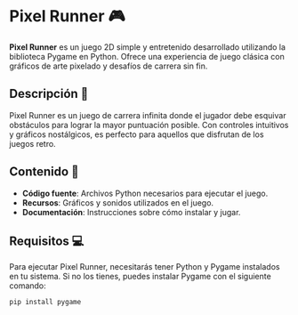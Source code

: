 # Pixel Runner 🎮

**Pixel Runner** es un juego 2D simple y entretenido desarrollado utilizando la biblioteca Pygame en Python. Ofrece una experiencia de juego clásica con gráficos de arte pixelado y desafíos de carrera sin fin.

## Descripción 📝

Pixel Runner es un juego de carrera infinita donde el jugador debe esquivar obstáculos para lograr la mayor puntuación posible. Con controles intuitivos y gráficos nostálgicos, es perfecto para aquellos que disfrutan de los juegos retro.

## Contenido 📂

- **Código fuente**: Archivos Python necesarios para ejecutar el juego.
- **Recursos**: Gráficos y sonidos utilizados en el juego.
- **Documentación**: Instrucciones sobre cómo instalar y jugar.

## Requisitos 💻

Para ejecutar Pixel Runner, necesitarás tener Python y Pygame instalados en tu sistema. Si no los tienes, puedes instalar Pygame con el siguiente comando:

```bash
pip install pygame
